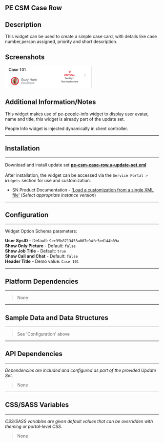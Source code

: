## PE CSM Case Row

## Description

This widget can be used to create a simple case card, with details like case number,person assigned, priority and short description.

## Screenshots
![alt text](../images/pe-csm-case-row.png "PE CSM case row")

## Additional Information/Notes 
This widget makes use of [pe-people-info](https://github.com/platform-experience/serviceportal-widget-library/tree/master/People%20Card/pe-people-info) widget to display user avatar, name and title, this widget is already part of the update set.

People Info widget is injected dynamically in client controller.

---
## Installation
---
Download and install update set **[pe-csm-case-row.u-update-set.xml](pe-csm-case-row.u-update-set.xml)** <br/><br/>
After installation, the widget can be accessed via the `Service Portal > Widgets` section for use and customization.<br/>
* SN Product Documentation - ['Load a customization from a single XML file'](https://docs.servicenow.com/search?q=Load+a+customization+from+a+single+XML+file)   (<i>Select appropriate instance version</i>)
---
## Configuration
---
Widget Option Schema parameters:

**User SysID** - Default: `9ec35b8713453a007e94fc5ed144b09a`<br/>
**Show Only Picture** - Default: `false`<br/>
**Show Job Title** -  Default: `true`<br/>
**Show Call and Chat** -  Default: `false`<br/>
**Header Title** - Demo value: `Case 101`<br/>

---
## Platform Dependencies
---
> None
---
## Sample Data and Data Structures
---
> See 'Configuration' above
---
## API Dependencies
---
<i>Dependencies are included and configured as part of the provided Update Set.</i>
> None
---
## CSS/SASS Variables
---
_CSS/SASS variables are given default values that can be overridden with theming or portal-level CSS._
> None